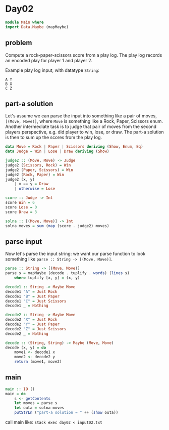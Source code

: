 # Day02

```haskell
module Main where
import Data.Maybe (mapMaybe)
```

## problem

Compute a rock-paper-scissors score from a play log.  The play log records an encoded play for player 1 and player 2.

Example play log input, with datatype `String`:

```ignore
A Y
B X
C Z
```

## part-a solution

Let's assume we can parse the input into something like a pair of moves, `[(Move, Move)]`, where `Move` is something like a Rock, Paper, Scissors enum.  Another intermediate task is to judge that pair of moves from the second players perspective, e.g. did player to win, lose, or draw.  The part-a solution is then to sum up the scores from the play log.

```haskell
data Move = Rock | Paper | Scissors deriving (Show, Enum, Eq)
data Judge = Win | Lose | Draw deriving (Show)
```


```haskell
judge2 :: (Move, Move) -> Judge
judge2 (Scissors, Rock) = Win
judge2 (Paper, Scissors) = Win
judge2 (Rock, Paper) = Win
judge2 (x, y)
    | x == y = Draw
    | otherwise = Lose
```

```haskell
score :: Judge -> Int
score Win = 6
score Lose = 0
score Draw = 3
```

```haskell
solna :: [(Move, Move)] -> Int
solna moves = sum (map (score . judge2) moves)
```

## parse input

Now let's parse the input string: we want our parse function to look something like `parse :: String -> [(Move, Move)]`.

```haskell
parse :: String -> [(Move, Move)]
parse s = mapMaybe (decode . tuplify . words) (lines s)
    where tuplify [x, y] = (x, y)
```

```haskell
decode1 :: String -> Maybe Move
decode1 "A" = Just Rock
decode1 "B" = Just Paper
decode1 "C" = Just Scissors
decode1 _ = Nothing
```

```haskell
decode2 :: String -> Maybe Move
decode2 "X" = Just Rock
decode2 "Y" = Just Paper
decode2 "Z" = Just Scissors
decode2 _ = Nothing
```

```haskell
decode :: (String, String) -> Maybe (Move, Move)
decode (x, y) = do
    move1 <- decode1 x
    move2 <- decode2 y
    return (move1, move2)
```

## main

```haskell
main :: IO ()
main = do
    s <- getContents
    let moves = parse s
    let outa = solna moves
    putStrLn ("part-a solution = " ++ (show outa))
```

call main like:  `stack exec day02 < input02.txt`
